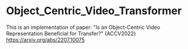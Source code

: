 # Object_Centric_Video_Transformer
This is an implementation of paper: "Is an Object-Centric Video Representation Beneficial for Transfer?" (ACCV2022)  https://arxiv.org/abs/2207.10075

